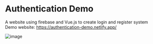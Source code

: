 # Authentication Demo

A website using firebase and Vue.js to create login and register system
Demo website: https://authentication-demo.netlify.app/

![image](https://user-images.githubusercontent.com/22463788/162699256-d972bf30-e9a6-459f-9b6a-d9524ae98f74.png)

